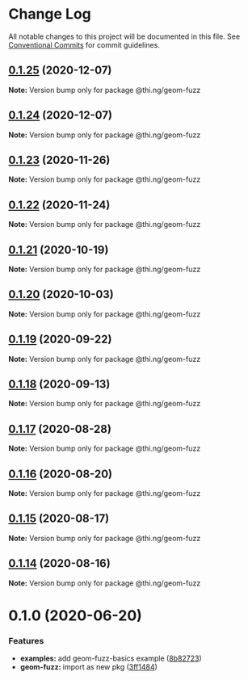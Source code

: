 # Change Log

All notable changes to this project will be documented in this file.
See [Conventional Commits](https://conventionalcommits.org) for commit guidelines.

## [0.1.25](https://github.com/thi-ng/umbrella/compare/@thi.ng/geom-fuzz@0.1.24...@thi.ng/geom-fuzz@0.1.25) (2020-12-07)

**Note:** Version bump only for package @thi.ng/geom-fuzz





## [0.1.24](https://github.com/thi-ng/umbrella/compare/@thi.ng/geom-fuzz@0.1.23...@thi.ng/geom-fuzz@0.1.24) (2020-12-07)

**Note:** Version bump only for package @thi.ng/geom-fuzz





## [0.1.23](https://github.com/thi-ng/umbrella/compare/@thi.ng/geom-fuzz@0.1.22...@thi.ng/geom-fuzz@0.1.23) (2020-11-26)

**Note:** Version bump only for package @thi.ng/geom-fuzz





## [0.1.22](https://github.com/thi-ng/umbrella/compare/@thi.ng/geom-fuzz@0.1.21...@thi.ng/geom-fuzz@0.1.22) (2020-11-24)

**Note:** Version bump only for package @thi.ng/geom-fuzz





## [0.1.21](https://github.com/thi-ng/umbrella/compare/@thi.ng/geom-fuzz@0.1.20...@thi.ng/geom-fuzz@0.1.21) (2020-10-19)

**Note:** Version bump only for package @thi.ng/geom-fuzz





## [0.1.20](https://github.com/thi-ng/umbrella/compare/@thi.ng/geom-fuzz@0.1.19...@thi.ng/geom-fuzz@0.1.20) (2020-10-03)

**Note:** Version bump only for package @thi.ng/geom-fuzz





## [0.1.19](https://github.com/thi-ng/umbrella/compare/@thi.ng/geom-fuzz@0.1.18...@thi.ng/geom-fuzz@0.1.19) (2020-09-22)

**Note:** Version bump only for package @thi.ng/geom-fuzz





## [0.1.18](https://github.com/thi-ng/umbrella/compare/@thi.ng/geom-fuzz@0.1.17...@thi.ng/geom-fuzz@0.1.18) (2020-09-13)

**Note:** Version bump only for package @thi.ng/geom-fuzz





## [0.1.17](https://github.com/thi-ng/umbrella/compare/@thi.ng/geom-fuzz@0.1.16...@thi.ng/geom-fuzz@0.1.17) (2020-08-28)

**Note:** Version bump only for package @thi.ng/geom-fuzz





## [0.1.16](https://github.com/thi-ng/umbrella/compare/@thi.ng/geom-fuzz@0.1.15...@thi.ng/geom-fuzz@0.1.16) (2020-08-20)

**Note:** Version bump only for package @thi.ng/geom-fuzz





## [0.1.15](https://github.com/thi-ng/umbrella/compare/@thi.ng/geom-fuzz@0.1.14...@thi.ng/geom-fuzz@0.1.15) (2020-08-17)

**Note:** Version bump only for package @thi.ng/geom-fuzz





## [0.1.14](https://github.com/thi-ng/umbrella/compare/@thi.ng/geom-fuzz@0.1.13...@thi.ng/geom-fuzz@0.1.14) (2020-08-16)

**Note:** Version bump only for package @thi.ng/geom-fuzz





# 0.1.0 (2020-06-20)


### Features

* **examples:** add geom-fuzz-basics example ([8b82723](https://github.com/thi-ng/umbrella/commit/8b82723c3708c78d5a67376036b661baec8e4ce0))
* **geom-fuzz:** import as new pkg ([3ff1484](https://github.com/thi-ng/umbrella/commit/3ff14848f277bd9dc7b2a009aa0a98d6e1d3df6c))
